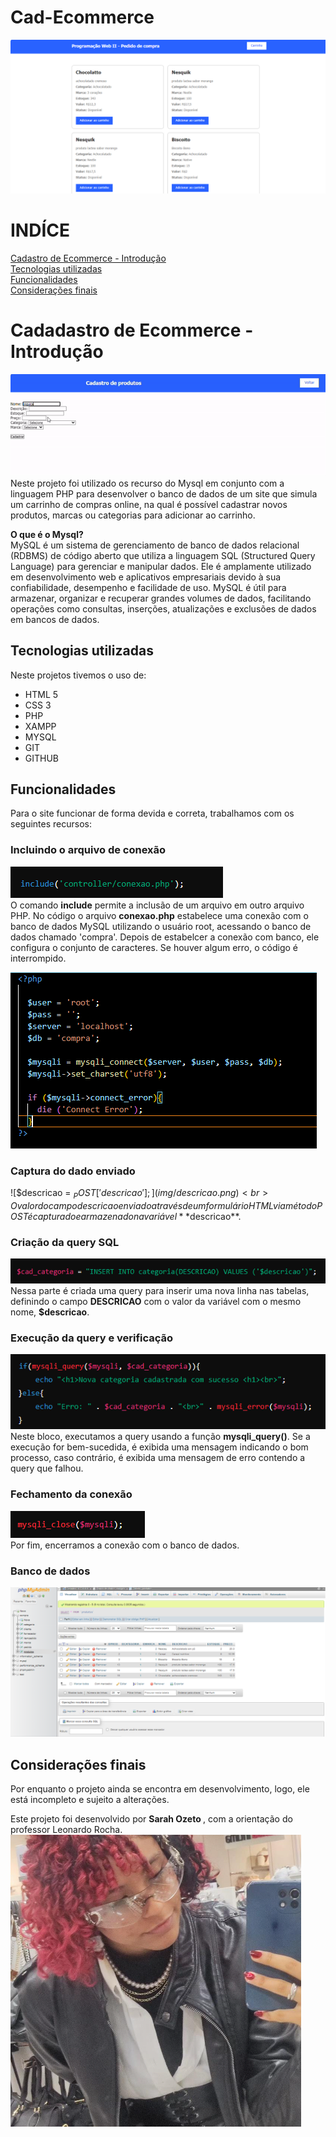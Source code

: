 # Cad-Ecommerce
![index do site](img/indexdosite.php.png)

# INDÍCE
[Cadastro de Ecommerce - Introdução](#cadadastro-de-ecommerce---introdu%C3%A7%C3%A3o)<br>
[Tecnologias utilizadas](#tecnologias-utilizadas) <br>
[Funcionalidades](#funcionalidades) <br>
[Considerações finais](#considera%C3%A7%C3%B5es-finais)  <br>


# Cadadastro de Ecommerce - Introdução
![cadastro de produtos](img/cadastrodeprodutos.gif)<br>
Neste projeto foi utilizado os recurso do Mysql em conjunto com a linguagem PHP para desenvolver o banco de dados de um site que simula um carrinho de compras online, na qual é possível cadastrar novos produtos, marcas ou categorias para adicionar ao carrinho.

**O que é o Mysql?** <br>
MySQL é um sistema de gerenciamento de banco de dados relacional (RDBMS) de código aberto que utiliza a linguagem SQL (Structured Query Language) para gerenciar e manipular dados. Ele é amplamente utilizado em desenvolvimento web e aplicativos empresariais devido à sua confiabilidade, desempenho e facilidade de uso. MySQL é útil para armazenar, organizar e recuperar grandes volumes de dados, facilitando operações como consultas, inserções, atualizações e exclusões de dados em bancos de dados.

## Tecnologias utilizadas
Neste projetos tivemos o uso de:
* HTML 5 
* CSS 3
* PHP
* XAMPP
* MYSQL
* GIT 
* GITHUB

## Funcionalidades
Para o site funcionar de forma devida e correta, trabalhamos com os seguintes recursos:

### Incluindo o arquivo de conexão
![include('controller/conexao.php');](img/include.png) <br>
O comando **include** permite a inclusão de um arquivo em outro arquivo PHP. No código o arquivo **conexao.php** estabelece uma conexão com o banco de dados MySQL utilizando o usuário root, acessando o banco de dados chamado 'compra'. Depois de estabelcer a conexão com banco, ele configura o conjunto de caracteres. Se houver algum erro, o código é interrompido.
 
![conexao.php](img/conexao.png)

### Captura do dado enviado
![$descricao = $_POST['descricao'];](img/descricao.png)<br>
O valor do campo descricao enviado através de um formulário HTML via método POST é capturado e armazenado na variável **$descricao**.

### Criação da query SQL
![$cad_categoria = "INSERT INTO categoria(DESCRICAO) VALUES ('$descricao')";](img/criacaoquery.png)<br>
Nessa parte é criada uma query para inserir uma nova linha nas tabelas, definindo o campo **DESCRICAO** com o valor da variável com o mesmo nome, **$descricao**.

### Execução da query e verificação
![](img/fechamentoconexao.png)<br>
Neste bloco, executamos a query usando a função **mysqli_query()**. Se a execução for bem-sucedida, é exibida uma mensagem indicando o bom processo, caso contrário, é exibida uma mensagem de erro contendo a query que falhou.

### Fechamento da conexão
![mysqli_close($mysqli);](img/closephp.png)<br>
Por fim, encerramos a conexão com o banco de dados.

### Banco de dados
![banco de dados](img/bancodedados.png)

## Considerações finais
Por enquanto o projeto ainda se encontra em desenvolvimento, logo, ele está incompleto e sujeito a alterações.

Este projeto foi desenvolvido por <strong> Sarah Ozeto </strong>, com a orientação do professor Leonardo Rocha. <br>
![Imagem de perfil](img/fotoperfil.png)